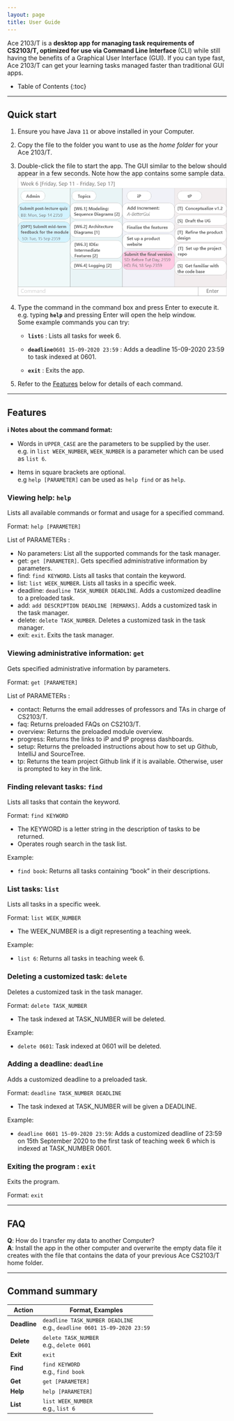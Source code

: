 ```yaml
---
layout: page
title: User Guide
---
```


Ace 2103/T is a **desktop app for managing task requirements of CS2103/T, optimized for use via Command Line Interface** (CLI) while still having the benefits of a Graphical User Interface (GUI). If you can type fast, Ace 2103/T can get your learning tasks managed faster than traditional GUI apps.

* Table of Contents
{:toc}

--------------------------------------------------------------------------------------------------------------------

## Quick start

1. Ensure you have Java `11` or above installed in your Computer.

2. Copy the file to the folder you want to use as the _home folder_ for your Ace 2103/T.

3. Double-click the file to start the app. The GUI similar to the below should appear in a few seconds. Note how the app contains some sample data.<br>
   ![Ui](images/Ui.png)

4. Type the command in the command box and press Enter to execute it. e.g. typing **`help`** and pressing Enter will open the help window.<br>
   Some example commands you can try:

   * **`list`**`6` : Lists all tasks for week 6.

   * **`deadline`**`0601 15-09-2020 23:59` : Adds a deadline 15-09-2020 23:59 to task indexed at 0601.

   * **`exit`** : Exits the app.

5. Refer to the [Features](#features) below for details of each command.

--------------------------------------------------------------------------------------------------------------------

## Features

<div markdown="block" class="alert alert-info">

**:information_source: Notes about the command format:**<br>

* Words in `UPPER_CASE` are the parameters to be supplied by the user.<br>
  e.g. in `list WEEK_NUMBER`, `WEEK_NUMBER` is a parameter which can be used as `list 6`.

* Items in square brackets are optional.<br>
  e.g `help [PARAMETER]` can be used as `help find` or as `help`.

</div>

### Viewing help: `help`

Lists all available commands or format and usage for a specified command.

Format: `help [PARAMETER]`

List of PARAMETERs :

* No parameters: List all the supported commands for the task manager.
* get: `get [PARAMETER]`. Gets specified administrative information by parameters.
* find: `find KEYWORD`. Lists all tasks that contain the keyword.
* list: `list WEEK_NUMBER`. Lists all tasks in a specific week.
* deadline: `deadline TASK_NUMBER DEADLINE`. Adds a customized deadline to a preloaded task.
* add: `add DESCRIPTION DEADLINE [REMARKS]`. Adds a customized task in the task manager.
* delete: `delete TASK_NUMBER`. Deletes a customized task in the task manager.
* exit: `exit`. Exits the task manager.

### Viewing administrative information: `get`
    
Gets specified administrative information by parameters.
    
Format: `get [PARAMETER]`
    
List of PARAMETERs :

* contact: Returns the email addresses of professors and TAs in charge of CS2103/T.
* faq: Returns preloaded FAQs on CS2103/T.
* overview: Returns the preloaded module overview.
* progress: Returns the links to iP and tP progress dashboards.
* setup: Returns the preloaded instructions about how to set up Github, IntelliJ and SourceTree.
* tp: Returns the team project Github link if it is available. Otherwise, user is prompted to key in the link.

### Finding relevant tasks: `find`

Lists all tasks that contain the keyword.

Format: `find KEYWORD`

* The KEYWORD is a letter string in the description of tasks to be returned.
* Operates rough search in the task list.

Example:
* `find book`: Returns all tasks containing “book” in their descriptions.

### List tasks: `list`

Lists all tasks in a specific week.

Format: `list WEEK_NUMBER`

* The WEEK_NUMBER is a digit representing a teaching week.

Example:
* `list 6`: Returns all tasks in teaching week 6.

### Deleting a customized task: `delete`

Deletes a customized task in the task manager.

Format: `delete TASK_NUMBER`

* The task indexed at TASK_NUMBER will be deleted.

Example:
* `delete 0601`: Task indexed at 0601 will be deleted.

### Adding a deadline: `deadline`

Adds a customized deadline to a preloaded task.

Format: `deadline TASK_NUMBER DEADLINE`

* The task indexed at TASK_NUMBER will be given a DEADLINE.

Example:
* `deadline 0601 15-09-2020 23:59`: Adds a customized deadline of 23:59 on 15th September 2020 to the first task of teaching week 6 which is indexed at TASK_NUMBER 0601.

### Exiting the program : `exit`

Exits the program.

Format: `exit`

--------------------------------------------------------------------------------------------------------------------

## FAQ

**Q**: How do I transfer my data to another Computer?<br>
**A**: Install the app in the other computer and overwrite the empty data file it creates with the file that contains the data of your previous Ace CS2103/T home folder.

--------------------------------------------------------------------------------------------------------------------

## Command summary

Action | Format, Examples
--------|------------------
**Deadline** | `deadline TASK_NUMBER DEADLINE` <br> e.g., `deadline 0601 15-09-2020 23:59`
**Delete** | `delete TASK_NUMBER`<br> e.g., `delete 0601`
**Exit** | `exit`
**Find** | `find KEYWORD`<br> e.g., `find book`
**Get**  | `get [PARAMETER]`
**Help** | `help [PARAMETER]`
**List** | `list WEEK_NUMBER` <br> e.g., `list 6`
